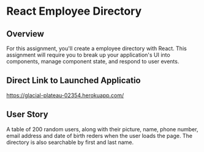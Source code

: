 # React Employee Directory

## Overview

For this assignment, you'll create a employee directory with React. This assignment will require you to break up your application's UI into components, manage component state, and respond to user events.

## Direct Link to Launched Applicatio 
https://glacial-plateau-02354.herokuapp.com/

## User Story

A table of 200 random users, along with their picture, name, phone number, email address and date of birth reders when the user loads the page. The directory is also searchable by first and last name.  




